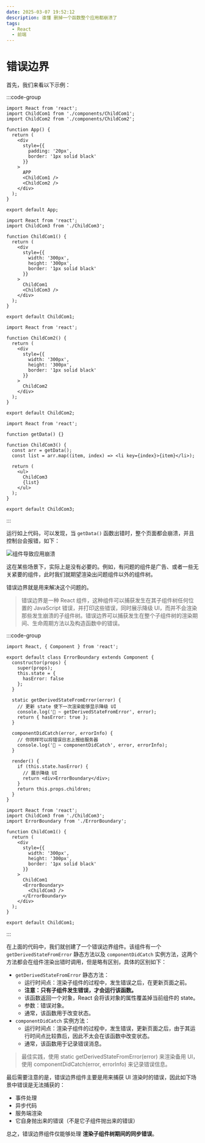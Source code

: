 ```yaml
---
date: 2025-03-07 19:52:12
description: 谁懂 删掉一个函数整个应用都崩溃了
tags:
  - React
  - 前端
---
```


# 错误边界

首先，我们来看以下示例：

:::code-group

```JSX [App.jsx]
import React from 'react';
import ChildCom1 from './components/ChildCom1';
import ChildCom2 from './components/ChildCom2';

function App() {
  return (
    <div
      style={{
        padding: '20px',
        border: '1px solid black'
      }}
    >
      APP
      <ChildCom1 />
      <ChildCom2 />
    </div>
  );
}

export default App;
```

```JSX [ChildCom1.jsx]
import React from 'react';
import ChildCom3 from './ChildCom3';

function ChildCom1() {
  return (
    <div
      style={{
        width: '300px',
        height: '300px',
        border: '1px solid black'
      }}
    >
      ChildCom1
      <ChildCom3 />
    </div>
  );
}

export default ChildCom1;
```

```JSX [ChildCom2.jsx]
import React from 'react';

function ChildCom2() {
  return (
    <div
      style={{
        width: '300px',
        height: '300px',
        border: '1px solid black'
      }}
    >
      ChildCom2
    </div>
  );
}

export default ChildCom2;
```

```JSX [ChildCom3.jsx] {3}
import React from 'react';

function getData() {}

function ChildCom3() {
  const arr = getData();
  const list = arr.map((item, index) => <li key={index}>{item}</li>);

  return (
    <ul>
      ChildCom3
      {list}
    </ul>
  );
}

export default ChildCom3;
```

:::

运行如上代码，可以发现，当 `getData()` 函数出错时，整个页面都会崩溃，并且控制台会报错，如下：

![组件导致应用崩溃](https://blog-1328542955.cos.ap-shanghai.myqcloud.com/PixPin_2025-03-07_20-03-01.png)

这在某些场景下，实际上是没有必要的。例如，有问题的组件是广告、或者一些无关紧要的组件，此时我们就期望渲染出问题组件以外的组件树。

错误边界就是用来解决这个问题的。

> 错误边界是一种 React 组件，这种组件可以捕获发生在其子组件树任何位置的 JavaScript 错误，并打印这些错误，同时展示降级 UI，而并不会渲染那些发生崩溃的子组件树。错误边界可以捕获发生在整个子组件树的渲染期间、生命周期方法以及构造函数中的错误。

:::code-group

```JSX [ErrorBoundary.jsx]
import React, { Component } from 'react';

export default class ErrorBoundary extends Component {
  constructor(props) {
    super(props);
    this.state = {
      hasError: false
    };
  }

  static getDerivedStateFromError(error) {
    // 更新 state 使下一次渲染能够显示降级 UI
    console.log('🤡 ~ getDerivedStateFromError', error);
    return { hasError: true };
  }

  componentDidCatch(error, errorInfo) {
    // 你同样可以将错误日志上报给服务器
    console.log('👻 ~ componentDidCatch', error, errorInfo);
  }

  render() {
    if (this.state.hasError) {
      // 展示降级 UI
      return <div>ErrorBoundary</div>;
    }
    return this.props.children;
  }
}
```

```JSX [ChildCom1.jsx]
import React from 'react';
import ChildCom3 from './ChildCom3';
import ErrorBoundary from './ErrorBoundary';

function ChildCom1() {
  return (
    <div
      style={{
        width: '300px',
        height: '300px',
        border: '1px solid black'
      }}
    >
      ChildCom1
      <ErrorBoundary>
        <ChildCom3 />
      </ErrorBoundary>
    </div>
  );
}

export default ChildCom1;
```

:::

在上面的代码中，我们就创建了一个错误边界组件。该组件有一个 `getDerivedStateFromError` 静态方法以及 `componentDidCatch` 实例方法，这两个方法都会在组件渲染出错时调用，但是略有区别，具体的区别如下：

- `getDerivedStateFromError` 静态方法：
  - 运行时间点：渲染子组件的过程中，发生错误之后，在更新页面之前。
  - **注意：只有子组件发生错误，才会运行该函数。**
  - 该函数返回一个对象，React 会将该对象的属性覆盖掉当前组件的 state。
  - 参数：错误对象。
  - 通常，该函数用于改变状态。
- `componentDidCatch` 实例方法：
  - 运行时间点：渲染子组件的过程中，发生错误，更新页面之后，由于其运行时间点比较靠后，因此不太会在该函数中改变状态。
  - 通常，该函数用于记录错误消息。

> 最佳实践，使用 static getDerivedStateFromError(error) 来渲染备用 UI，使用 componentDidCatch(error, errorInfo) 来记录错误信息。

最后需要注意的是，错误边界组件主要是用来捕获 UI 渲染时的错误，因此如下场景中错误是无法捕获的：

- 事件处理
- 异步代码
- 服务端渲染
- 它自身抛出来的错误（不是它子组件抛出来的错误）

总之，错误边界组件仅能够处理 **渲染子组件树期间的同步错误**。
